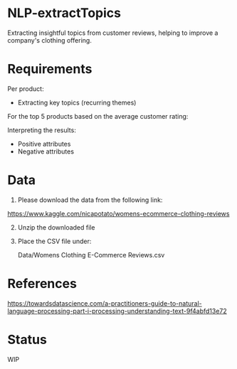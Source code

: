 #   NLP-extractTopics

Extracting insightful topics from customer reviews, helping to improve a company's clothing offering.

#   Requirements

Per product:

-   Extracting key topics (recurring themes)

For the top 5 products based on the average customer rating:

Interpreting the results:

-   Positive attributes
-   Negative attributes

#   Data

1.  Please download the data from the following link:

https://www.kaggle.com/nicapotato/womens-ecommerce-clothing-reviews

2.  Unzip the downloaded file

3.  Place the CSV file under:

    Data/Womens Clothing E-Commerce Reviews.csv

#   References

https://towardsdatascience.com/a-practitioners-guide-to-natural-language-processing-part-i-processing-understanding-text-9f4abfd13e72

#   Status

WIP
